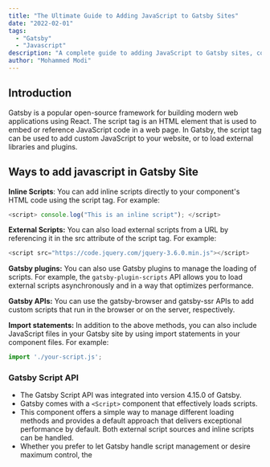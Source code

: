 ```yaml
---
title: "The Ultimate Guide to Adding JavaScript to Gatsby Sites"
date: "2022-02-01"
tags:
  - "Gatsby"
  - "Javascript"
description: "A complete guide to adding JavaScript to Gatsby sites, covering why, when, how, best practices and library utilization."
author: "Mohammed Modi"
---
```


## Introduction

Gatsby is a popular open-source framework for building modern web applications using React. The script tag is an HTML element that is used to embed or reference JavaScript code in a web page. In Gatsby, the script tag can be used to add custom JavaScript to your website, or to load external libraries and plugins.

## Ways  to add javascript in Gatsby Site

**Inline Scripts**: You can add inline scripts directly to your component's HTML code using the script tag. For example:

```javascript
<script> console.log("This is an inline script"); </script>
```

**External Scripts:** You can also load external scripts from a URL by referencing it in the src attribute of the script tag. For example:

```javascript
<script src="https://code.jquery.com/jquery-3.6.0.min.js"></script>
```

**Gatsby plugins:** You can also use Gatsby plugins to manage the loading of scripts. For example, the `gatsby-plugin-scripts` API allows you to load external scripts asynchronously and in a way that optimizes performance.
    
**Gatsby APIs:** You can use the gatsby-browser and gatsby-ssr APIs to add custom scripts that run in the browser or on the server, respectively.
    
**Import statements:** In addition to the above methods, you can also include JavaScript files in your Gatsby site by using import statements in your component files.  For example:
```javascript
import './your-script.js';
```

### Gatsby Script API
- The Gatsby Script API was integrated into version 4.15.0 of Gatsby.
- Gatsby comes with a `<Script>` component that effectively loads scripts.
- This component offers a simple way to manage different loading methods and provides a default approach that delivers exceptional performance by default. Both external script sources and inline scripts can be handled.
- Whether you prefer to let Gatsby handle script management or desire maximum control, the <Script> component is an excellent tool for the task.

## Conclusion

Ultimately, the best method for including JavaScript files in a Gatsby site will depend on the specific requirements and use case of your website. It's important to consider the security and performance implications of any scripts you add and to use the appropriate method to ensure optimal performance and security.